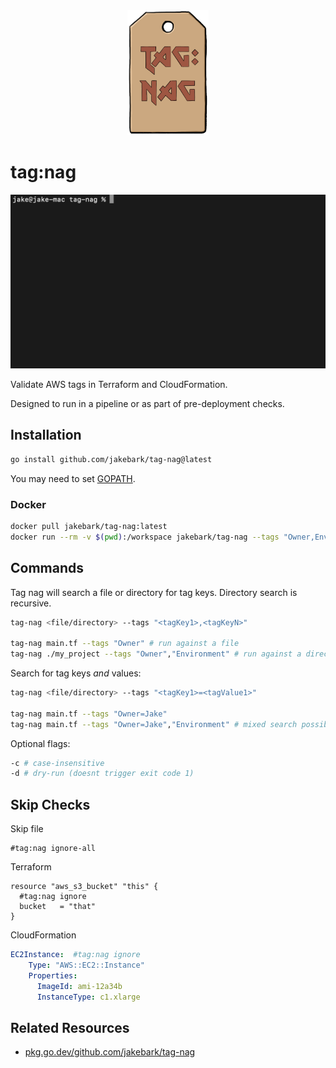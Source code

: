 <div align="center">
<img alt="tag:nag" height="200" src="./img/tag:nag.png" />
</div>

# tag:nag

<img src="./img/demo.gif" width="650">

Validate AWS tags in Terraform and CloudFormation.  

Designed to run in a pipeline or as part of pre-deployment checks.  

## Installation
```bash
go install github.com/jakebark/tag-nag@latest
```
You may need to set [GOPATH](https://go.dev/wiki/SettingGOPATH).

### Docker
```bash
docker pull jakebark/tag-nag:latest
docker run --rm -v $(pwd):/workspace jakebark/tag-nag --tags "Owner,Environment" /workspace

```

## Commands

Tag nag will search a file or directory for tag keys. Directory search is recursive.

```bash
tag-nag <file/directory> --tags "<tagKey1>,<tagKeyN>"

tag-nag main.tf --tags "Owner" # run against a file
tag-nag ./my_project --tags "Owner","Environment" # run against a directory

```

Search for tag keys *and* values:

```bash
tag-nag <file/directory> --tags "<tagKey1>=<tagValue1>"

tag-nag main.tf --tags "Owner=Jake" 
tag-nag main.tf --tags "Owner=Jake","Environment" # mixed search possible

```

Optional flags: 
```bash
-c # case-insensitive 
-d # dry-run (doesnt trigger exit code 1)
```

## Skip Checks
Skip file
```hcl
#tag:nag ignore-all
```

Terraform
```hcl
resource "aws_s3_bucket" "this" {
  #tag:nag ignore
  bucket   = "that"
}
```

CloudFormation
```yaml
EC2Instance:  #tag:nag ignore
    Type: "AWS::EC2::Instance"
    Properties: 
      ImageId: ami-12a34b
      InstanceType: c1.xlarge   
```



## Related Resources

- [pkg.go.dev/github.com/jakebark/tag-nag](https://pkg.go.dev/github.com/jakebark/tag-nag)
